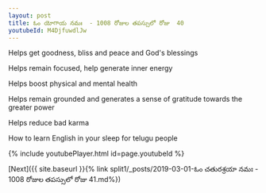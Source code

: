```yaml
---
layout: post
title: ఓం యోగాయ నమః  - 1008 రోజుల తపస్సులో రోజు  40
youtubeId: M4DjfuwdlJw
---
```

 
 
Helps get goodness, bliss and peace and God's blessings
 
Helps remain focused, help generate inner energy 
 
Helps boost physical and mental health 
 
Helps remain grounded and generates a sense of gratitude towards the greater power 
 
Helps reduce bad karma
 
How to learn English in your sleep for telugu people
 
 
 
 


{% include youtubePlayer.html id=page.youtubeId %}
 
[Next]({{ site.baseurl }}{% link split1/_posts/2019-03-01-ఓం చతురశ్రయా నమః  - 1008 రోజుల తపస్సులో రోజు  41.md%})
 
